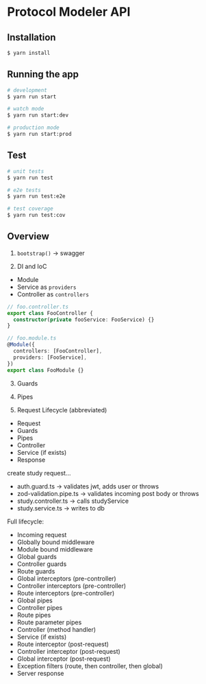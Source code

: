# Protocol Modeler API

## Installation

```bash
$ yarn install
```

## Running the app

```bash
# development
$ yarn run start

# watch mode
$ yarn run start:dev

# production mode
$ yarn run start:prod
```

## Test

```bash
# unit tests
$ yarn run test

# e2e tests
$ yarn run test:e2e

# test coverage
$ yarn run test:cov
```

## Overview

1. `bootstrap()` -> swagger

2. DI and IoC

- Module
- Service as `providers`
- Controller as `controllers`

```ts
// foo.controller.ts
export class FooController {
  constructor(private fooService: FooService) {}
}

// foo.module.ts
@Module({
  controllers: [FooController],
  providers: [FooService],
})
export class FooModule {}
```

3. Guards

4. Pipes

5. Request Lifecycle (abbreviated)

- Request
- Guards
- Pipes
- Controller
- Service (if exists)
- Response

create study request...

- auth.guard.ts -> validates jwt, adds user or throws
- zod-validation.pipe.ts -> validates incoming post body or throws
- study.controller.ts -> calls studyService
- study.service.ts -> writes to db

Full lifecycle:

- Incoming request
- Globally bound middleware
- Module bound middleware
- Global guards
- Controller guards
- Route guards
- Global interceptors (pre-controller)
- Controller interceptors (pre-controller)
- Route interceptors (pre-controller)
- Global pipes
- Controller pipes
- Route pipes
- Route parameter pipes
- Controller (method handler)
- Service (if exists)
- Route interceptor (post-request)
- Controller interceptor (post-request)
- Global interceptor (post-request)
- Exception filters (route, then controller, then global)
- Server response
